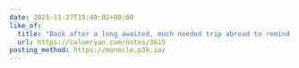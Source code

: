 ```yaml
---
date: 2021-11-27T15:40:02+00:00
like_of:
  title: "Back after a long awaited, much needed trip abroad to remind me why the EU is such a great place to visit and live in, exploring the spectacular Rhineland following #btconf Düsseldorf 🇩🇪🇪🇺"
  url: https://calumryan.com/notes/3615
posting_method: https://monocle.p3k.io/
---
```

